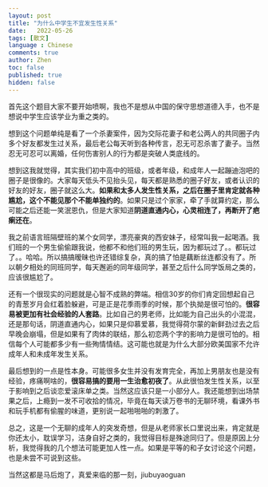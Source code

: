 ```yaml
---
layout: post
title: "为什么中学生不宜发生性关系"
date:   2022-05-26
tags: [散文]
language : Chinese
comments: true
author: Zhen
toc: false
published: true
hidden: false
---
```

首先这个题目大家不要开始喷啊，我也不是想从中国的保守思想道德入手，也不是想说中学生应该学业为重之类的。

想到这个问题单纯是看了一个杀妻案件，因为交际花妻子和老公两人的共同圈子内多个好友都发生过关系，最后老公每天听到各种传言，忍无可忍杀害了妻子。当然忍无可忍可以离婚，任何伤害别人的行为都是突破人类底线的。

想到这我就觉得，其实我们初中高中的班级，或者年级，和成年人一起蹦迪泡吧的圈子是很像的。大家每天低头不见抬头见，每天都是熟悉的圈子好友，或者认识的好友的好友，圈子就这么大。**如果和太多人发生性关系，之后在圈子里肯定就各种尴尬，这个不能见那个不能单独约的**。如果只是过个家家，牵了手就算约定，那么可能之后还能一笑泯恩仇，但是大家知道**阴道直通内心，心灵相连了，再断开了疤瘌还在**。

我之前语言班隔壁班的某个女同学，漂亮豪爽的西安妹子，经常叫我一起喝酒。我们班的一个男生偷偷跟我说，他都不和他们班的男生玩，因为都玩过了。。都玩过了。。哈哈。所以搞搞暧昧也许还错综复杂，真的搞了怕是藕断丝连都没有了。所以朝夕相处的同班同学，每天邂逅的同年级同学，甚至之后什么同学饭局之类的，应该很尴尬了。

还有一个很现实的问题就是心智不成熟的弊端。相信30岁的你们肯定回想起自己的青葱岁月会红着脸躲避，可是正是花季雨季的时候，那个执拗是很可怕的。**很容易被更加有社会经验的人套路**。比如自己的男老师，比如能为自己出头的小混混，还是那句话，阴道直通内心，如果只是仰慕爱慕，我觉得荷尔蒙的新鲜劲过去之后早晚会崩塌，但是如果有了肉体的联结，那么初恋两个字的影响力是很可怕的。相信每个人可能都多少有一些殉情情结。这可能也就是为什么大部分欧美国家不允许成年人和未成年发生关系。

最后想到的一点是性本身。可能很多女生并没有发育完全，再加上男朋友也是没有经验，疼痛啊啥的，**很容易搞的要用一生治愈初夜了**。从此很怕发生性关系，以至于影响到之后谈恋爱滚床单之类。当然这应该只是一小部分人。我还能想到出场禁果之后，上瘾到一发不可收拾的情况，毕竟在每天读万卷书的无聊环境，看课外书和玩手机都有偷腥的味道，更别说一起啪啪啪的刺激了。

总之，这是一个无聊的成年人的突发奇想，但是从老师家长口里说出来，肯定就是你还太小，耽误学习，洁身自好之类的，我觉得目标是殊途同归了。但是原因上分析，我觉得我的几个想法可能更加人性一点。如果是平等的和子女讨论这个问题，也是未尝不可说到这些。

当然这都是马后炮了，真爱来临的那一刻，jiubuyaoguan
<!--stackedit_data:
eyJoaXN0b3J5IjpbLTE0OTQ5ODc2ODAsODA0MjA0NzgzLC03NT
YzODcwNl19
-->